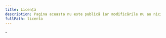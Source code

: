 ```yaml
---
title: Licență
description: Pagina aceasta nu este publică iar modificările nu au nici un efect.
fullPath: licenta
---
```

\-
